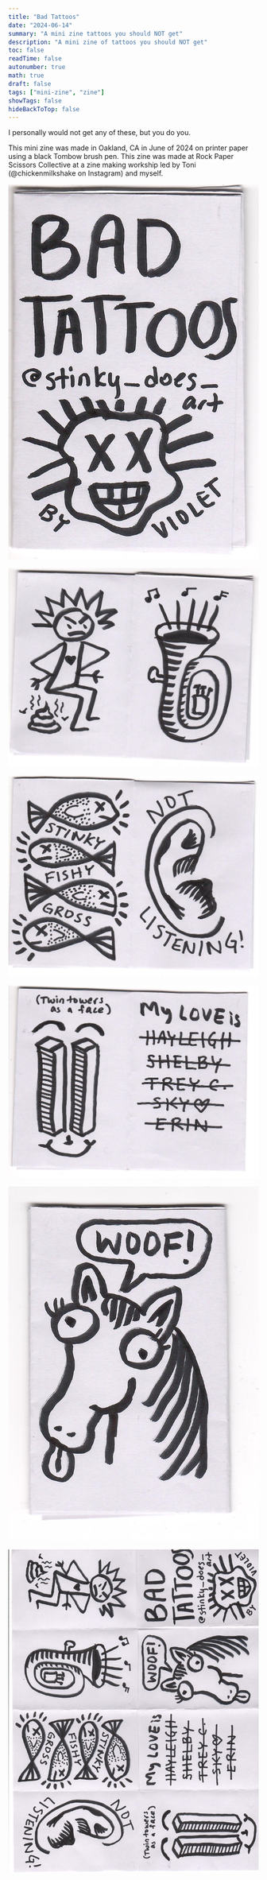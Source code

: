 ```yaml
---
title: "Bad Tattoos"
date: "2024-06-14"
summary: "A mini zine tattoos you should NOT get"
description: "A mini zine of tattoos you should NOT get"
toc: false
readTime: false
autonumber: true
math: true
draft: false
tags: ["mini-zine", "zine"]
showTags: false
hideBackToTop: false
---
```


I personally would not get any of these, but you do you. 

This mini zine was made in Oakland, CA in June of 2024 on printer paper using a black Tombow brush pen. This zine was made at Rock Paper Scissors Collective at a zine making workship led by Toni (@chickenmilkshake on Instagram) and myself. 

![Title page for Bad Tattoos](bad-tattoos-1.jpg#small)

![A stick figure taking a shit and a tuba](bad-tattoos-2.jpg#small)

![A pile of fish and an ear](bad-tattoos-3.jpg#small)

![A 9/11 smiley face and a list of my exes](bad-tattoos-4.jpg#small)

![A horse going "woof"](bad-tattoos-5.jpg#small)

![The full zine](bad-tattoos-full-zine.jpg#small)
